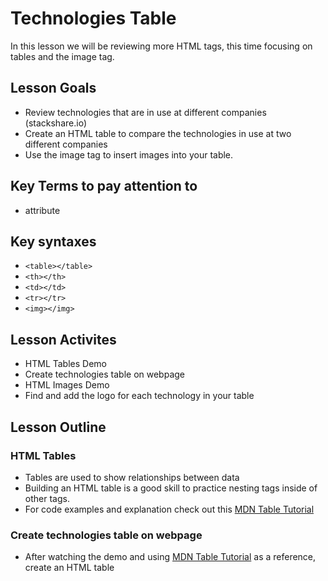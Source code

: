 # Technologies Table
In this lesson we will be reviewing more HTML tags, this time focusing on tables and the image tag.  
## Lesson Goals
- Review technologies that are in use at different companies (stackshare.io)
- Create an HTML table to compare the technologies in use at two different companies
- Use the image tag to insert images into your table.

## Key Terms to pay attention to
- attribute

## Key syntaxes
- ```<table></table>```
- ```<th></th>```
- ```<td></td>```
- ```<tr></tr>```
- ```<img></img>```

## Lesson Activites
- HTML Tables Demo
- Create technologies table on webpage
- HTML Images Demo 
- Find and add the logo for each technology in your table

## Lesson Outline
### HTML Tables
- Tables are used to show relationships between data
- Building an HTML table is a good skill to practice nesting tags inside of other tags.
- For code examples and explanation check out this [MDN Table Tutorial](https://developer.mozilla.org/en-US/docs/Learn/HTML/Tables/Basics)

### Create technologies table on webpage
- After watching the demo and using [MDN Table Tutorial](https://developer.mozilla.org/en-US/docs/Learn/HTML/Tables/Basics) as a reference, create an HTML table  

